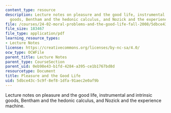 ```yaml
---
content_type: resource
description: Lecture notes on pleasure and the good life, instrumental and intrinsic
  goods, Bentham and the hedonic calculus, and Nozick and the experience machine.
file: /courses/24-02-moral-problems-and-the-good-life-fall-2008/5dbce43c5c9f8ef81dfa91aec2e0af9b_lec_02.pdf
file_size: 183467
file_type: application/pdf
learning_resource_types:
- Lecture Notes
license: https://creativecommons.org/licenses/by-nc-sa/4.0/
ocw_type: OCWFile
parent_title: Lecture Notes
parent_type: CourseSection
parent_uid: 0eb98e43-b1fd-4284-a395-ce1b1767bd8d
resourcetype: Document
title: Pleasure and the Good Life
uid: 5dbce43c-5c9f-8ef8-1dfa-91aec2e0af9b
---
```

Lecture notes on pleasure and the good life, instrumental and intrinsic goods, Bentham and the hedonic calculus, and Nozick and the experience machine.
